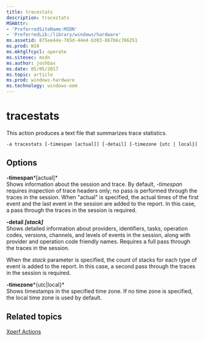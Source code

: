 ```yaml
---
title: tracestats
description: tracestats
MSHAttr:
- 'PreferredSiteName:MSDN'
- 'PreferredLib:/library/windows/hardware'
ms.assetid: 875ee44a-765d-44e4-b303-867b6c766251
ms.prod: W10
ms.mktglfcycl: operate
ms.sitesec: msdn
ms.author: joshbax
ms.date: 05/05/2017
ms.topic: article
ms.prod: windows-hardware
ms.technology: windows-oem
---
```


# tracestats


This action produces a text file that summarizes trace statistics.

``` syntax
-a tracestats [-timespan [actual]] [-detail] [-timezone {utc | local}]
```

## Options


<a href="" id="-timespan-actual-"></a>**-timespan***\[actual\]*  
Shows information about the session and trace. By default, *-timespan* requires inspection of trace headers only; no pass is performed through the traces in the session. When "actual" is specified, the actual times of the first event and the last event in the session are added to the report. In this case, a pass through the traces in the session is required.

<a href="" id="-detail--stack-"></a>**-detail *\[stack\]***  
Shows detailed information about providers, identifiers, tasks, operation codes, versions, channels, and levels of events in the session, along with provider and operation code friendly names. Requires a full pass through the traces in the session.

When the *stack* parameter is specified, the count of stacks for each type of event is added to the report. In this case, a second pass through the traces in the session is required.

<a href="" id="-timezone-utc-local-"></a>**-timezone***{utc|local}*  
Shows timestamps in the specified time zone. If no time zone is specified, the local time zone is used by default.

## Related topics


[Xperf Actions](xperf-actions.md)

 

 







